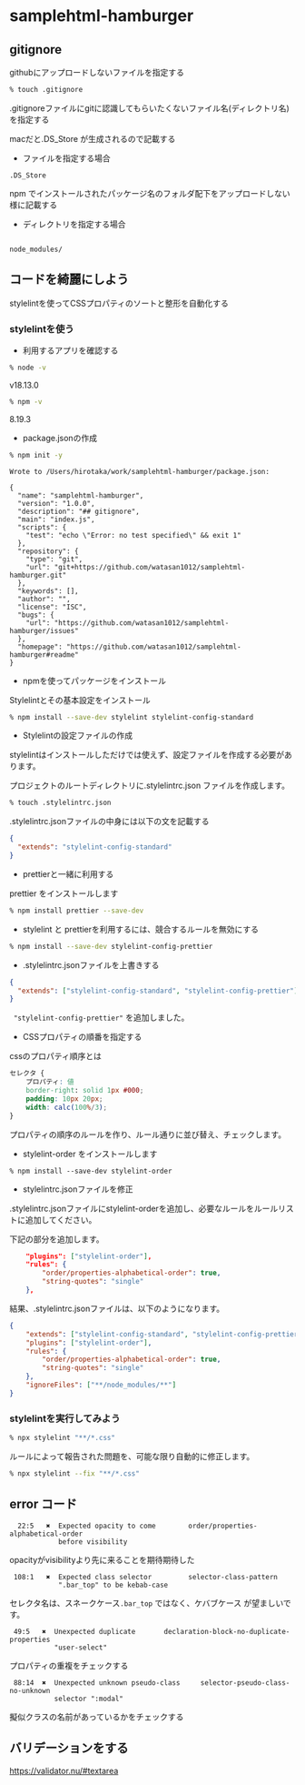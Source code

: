 # samplehtml-hamburger

## gitignore

githubにアップロードしないファイルを指定する

```sh
% touch .gitignore
```

.gitignoreファイルにgitに認識してもらいたくないファイル名(ディレクトリ名)を指定する

macだと.DS_Store が生成されるので記載する

- ファイルを指定する場合

```.gitignore
.DS_Store
```

npm でインストールされたパッケージ名のフォルダ配下をアップロードしない様に記載する

- ディレクトリを指定する場合

```.gitignore

node_modules/
```

## コードを綺麗にしよう

stylelintを使ってCSSプロパティのソートと整形を自動化する

### stylelintを使う

- 利用するアプリを確認する

```sh
% node -v
```

v18.13.0

```sh
% npm -v
```

8.19.3

- package.jsonの作成

```sh
% npm init -y
```

```
Wrote to /Users/hirotaka/work/samplehtml-hamburger/package.json:

{
  "name": "samplehtml-hamburger",
  "version": "1.0.0",
  "description": "## gitignore",
  "main": "index.js",
  "scripts": {
    "test": "echo \"Error: no test specified\" && exit 1"
  },
  "repository": {
    "type": "git",
    "url": "git+https://github.com/watasan1012/samplehtml-hamburger.git"
  },
  "keywords": [],
  "author": "",
  "license": "ISC",
  "bugs": {
    "url": "https://github.com/watasan1012/samplehtml-hamburger/issues"
  },
  "homepage": "https://github.com/watasan1012/samplehtml-hamburger#readme"
}
```

- npmを使ってパッケージをインストール

Stylelintとその基本設定をインストール

```sh
% npm install --save-dev stylelint stylelint-config-standard
```

- Stylelintの設定ファイルの作成

stylelintはインストールしただけでは使えず、設定ファイルを作成する必要があります。

プロジェクトのルートディレクトリに.stylelintrc.json ファイルを作成します。

```sh
% touch .stylelintrc.json
```

.stylelintrc.jsonファイルの中身には以下の文を記載する

```.stylelintrc.json
{
  "extends": "stylelint-config-standard"
}
```

- prettierと一緒に利用する

prettier をインストールします

```sh
% npm install prettier --save-dev
```

- stylelint と prettierを利用するには、競合するルールを無効にする

```sh
% npm install --save-dev stylelint-config-prettier
```

- .stylelintrc.jsonファイルを上書きする

```.stylelintrc.json
{
  "extends": ["stylelint-config-standard", "stylelint-config-prettier"]
}
```

``` "stylelint-config-prettier"``` を追加しました。

- CSSプロパティの順番を指定する

cssのプロパティ順序とは

```css
セレクタ {
    プロパティ: 値
    border-right: solid 1px #000;
    padding: 10px 20px;
    width: calc(100%/3);
}
```

プロパティの順序のルールを作り、ルール通りに並び替え、チェックします。

* stylelint-order をインストールします

```shell
% npm install --save-dev stylelint-order
```
* stylelintrc.jsonファイルを修正

.stylelintrc.jsonファイルにstylelint-orderを追加し、必要なルールをルールリストに追加してください。

下記の部分を追加します。

```json:.stylelintrc.json
    "plugins": ["stylelint-order"],
    "rules": {
        "order/properties-alphabetical-order": true,
        "string-quotes": "single"
    },
```

結果、.stylelintrc.jsonファイルは、以下のようになります。

```json:.stylelintrc.json
{
    "extends": ["stylelint-config-standard", "stylelint-config-prettier"],
    "plugins": ["stylelint-order"],
    "rules": {
        "order/properties-alphabetical-order": true,
        "string-quotes": "single"
    },
    "ignoreFiles": ["**/node_modules/**"]
}
```

### stylelintを実行してみよう

```sh
% npx stylelint "**/*.css"
```

ルールによって報告された問題を、可能な限り自動的に修正します。

```sh
% npx stylelint --fix "**/*.css"
```

## error コード

```
  22:5   ✖  Expected opacity to come        order/properties-alphabetical-order
            before visibility
```

opacityがvisibilityより先に来ることを期待期待した

```
 108:1   ✖  Expected class selector         selector-class-pattern
            ".bar_top" to be kebab-case
```

セレクタ名は、スネークケース`.bar_top` ではなく、ケバブケース が望ましいです。

```
 49:5   ✖  Unexpected duplicate       declaration-block-no-duplicate-properties
           "user-select"
```

プロパティの重複をチェックする

```
 88:14  ✖  Unexpected unknown pseudo-class     selector-pseudo-class-no-unknown
           selector ":modal"
```

擬似クラスの名前があっているかをチェックする


## バリデーションをする

https://validator.nu/#textarea